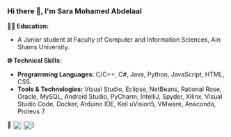 ### Hi there 👋, I'm Sara Mohamed Abdelaal

**👩‍💻 Education:**
- A Junior student at Faculty of Computer and Information Sciences, Ain Shams University.

**🌐 Technical Skills:**
- **Programming Languages:** C/C++, C#, Java, Python, JavaScript, HTML, CSS.
- **Tools & Technologies:** Visual Studio, Eclipse, NetBeans, Rational Rose, Oracle, MySQL, Android Studio, PyCharm, IntelliJ, Spyder, Xilinx, Visual Studio Code, Docker, Arduino IDE, Keil uVision5, VMware, Anaconda, Proteus 7.

**🔗**
<a href="https://www.linkedin.com/in/sara-abdelaal/" target="_blank"><img src="https://upload.wikimedia.org/wikipedia/commons/c/ca/LinkedIn_logo_initials.png" alt="LinkedIn" width="20" height="20" style="vertical-align: middle;"/></a>
<a href="https://codeforces.com/profile/sara-121" target="_blank"><img src="![image](https://github.com/user-attachments/assets/3fa8aa1d-288d-405d-aeb3-311146c413bf)
" alt="Codeforces" width="20" height="20" style="vertical-align: middle;"/></a>)
